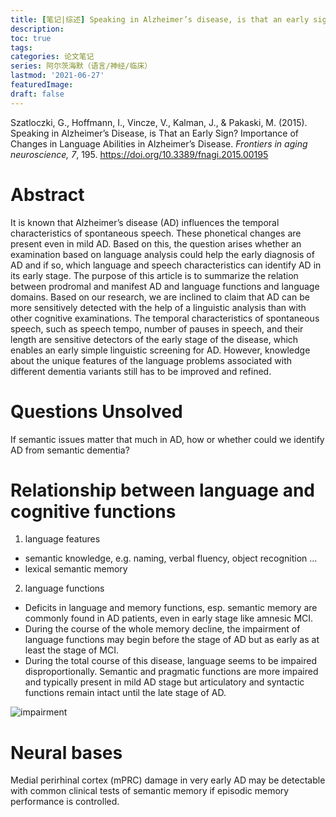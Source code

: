 ```yaml
---
title: [笔记|综述] Speaking in Alzheimer’s disease, is that an early sign? Importance of changes in language abilities in Alzheimer’s diseases
description:
toc: true
tags:
categories: 论文笔记
series: 阿尔茨海默（语言/神经/临床）
lastmod: '2021-06-27'
featuredImage:
draft: false
---
```


Szatloczki, G., Hoffmann, I., Vincze, V., Kalman, J., & Pakaski, M. (2015). Speaking in Alzheimer’s Disease, is That an Early Sign? Importance of Changes in Language Abilities in Alzheimer’s Disease. *Frontiers in aging neuroscience, 7*, 195. https://doi.org/10.3389/fnagi.2015.00195

<!--more-->
# Abstract
It is known that Alzheimer’s disease (AD) influences the temporal characteristics of spontaneous speech. These phonetical changes are present even in mild AD. Based on this, the question arises whether an examination based on language analysis could help the early diagnosis of AD and if so, which language and speech characteristics can identify AD in its early stage. The purpose of this article is to summarize the relation between prodromal and manifest AD and language functions and language domains. Based on our research, we are inclined to claim that AD can be more sensitively detected with the help of a linguistic analysis than with other cognitive examinations. The temporal characteristics of spontaneous speech, such as speech tempo, number of pauses in speech, and their length are sensitive detectors of the early stage of the disease, which enables an early simple linguistic screening for AD. However, knowledge about the unique features of the language problems associated with different dementia variants still has to be improved and refined.

# Questions Unsolved
If semantic issues matter that much in AD, how or whether could we identify AD from semantic dementia?

# Relationship between language and cognitive functions

1.	language features
-	semantic knowledge, e.g. naming, verbal fluency, object recognition ...
-	lexical semantic memory
2.	language functions
-	Deficits in language and memory functions, esp. semantic memory are commonly found in AD patients, even in early stage like amnesic MCI.
-	During the course of the whole memory decline, the impairment of language functions may begin before the stage of AD but as early as at least the stage of MCI.
-	During the total course of this disease, language seems to be impaired disproportionally. Semantic and pragmatic functions are more impaired and typically present in mild AD stage but articulatory and syntactic functions remain intact until the late stage of AD.

![impairment](/20210627-Language-Impairments-in-different-AD-stages.png) 

# Neural bases
Medial perirhinal cortex (mPRC) damage in very early AD may be detectable with common clinical tests of semantic memory if episodic memory performance is controlled.


 
